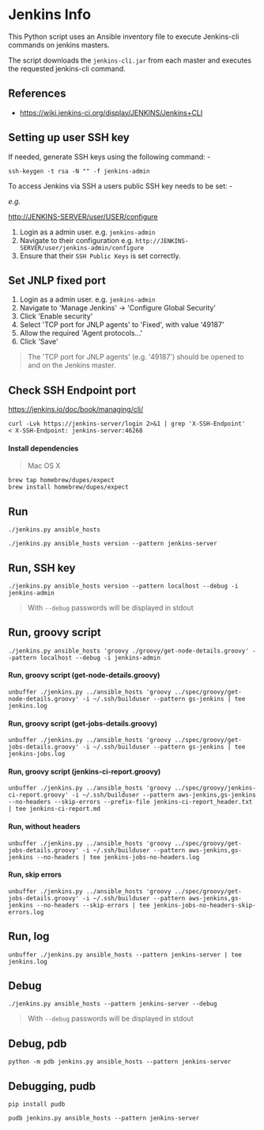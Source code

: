 
# Jenkins Info

This Python script uses an Ansible inventory file to execute Jenkins-cli commands on jenkins masters.

The script downloads the ```jenkins-cli.jar``` from each master and executes the requested jenkins-cli command.

## References

- <https://wiki.jenkins-ci.org/display/JENKINS/Jenkins+CLI>

## Setting up user SSH key

If needed, generate SSH keys using the following command: -

~~~
ssh-keygen -t rsa -N "" -f jenkins-admin
~~~

To access Jenkins via SSH a users public SSH key needs to be set: -

_e.g._

<http://JENKINS-SERVER/user/USER/configure>

1. Login as a admin user. e.g. ```jenkins-admin```
2. Navigate to their configuration e.g. ```http://JENKINS-SERVER/user/jenkins-admin/configure```
3. Ensure that their ```SSH Public Keys``` is set correctly.

## Set JNLP fixed port

1. Login as a admin user. e.g. ```jenkins-admin```
2. Navigate to 'Manage Jenkins' -> 'Configure Global Security'
3. Click 'Enable security'
4. Select 'TCP port for JNLP agents' to 'Fixed', with value '49187'
5. Allow the required 'Agent protocols...'
5. Click 'Save'

> The 'TCP port for JNLP agents' (e.g. '49187') should be opened to and on the Jenkins master.

## Check SSH Endpoint port

<https://jenkins.io/doc/book/managing/cli/>

~~~
curl -Lvk https://jenkins-server/login 2>&1 | grep 'X-SSH-Endpoint'
< X-SSH-Endpoint: jenkins-server:46268
~~~

#### Install dependencies

> Mac OS X

~~~
brew tap homebrew/dupes/expect
brew install homebrew/dupes/expect
~~~

## Run

~~~
./jenkins.py ansible_hosts

./jenkins.py ansible_hosts version --pattern jenkins-server
~~~

## Run, SSH key

~~~
./jenkins.py ansible_hosts version --pattern localhost --debug -i jenkins-admin
~~~

> With ```--debug``` passwords will be displayed in stdout

## Run, groovy script

~~~
./jenkins.py ansible_hosts 'groovy ./groovy/get-node-details.groovy' --pattern localhost --debug -i jenkins-admin
~~~

#### Run, groovy script (get-node-details.groovy)

~~~
unbuffer ./jenkins.py ../ansible_hosts 'groovy ../spec/groovy/get-node-details.groovy' -i ~/.ssh/builduser --pattern gs-jenkins | tee jenkins.log
~~~

#### Run, groovy script (get-jobs-details.groovy)

~~~
unbuffer ./jenkins.py ../ansible_hosts 'groovy ../spec/groovy/get-jobs-details.groovy' -i ~/.ssh/builduser --pattern gs-jenkins | tee jenkins-jobs.log
~~~

#### Run, groovy script (jenkins-ci-report.groovy)

~~~
unbuffer ./jenkins.py ../ansible_hosts 'groovy ../spec/groovy/jenkins-ci-report.groovy' -i ~/.ssh/builduser --pattern aws-jenkins,gs-jenkins --no-headers --skip-errors --prefix-file jenkins-ci-report_header.txt | tee jenkins-ci-report.md
~~~

#### Run, without headers

~~~
unbuffer ./jenkins.py ../ansible_hosts 'groovy ../spec/groovy/get-jobs-details.groovy' -i ~/.ssh/builduser --pattern aws-jenkins,gs-jenkins --no-headers | tee jenkins-jobs-no-headers.log
~~~

#### Run, skip errors

~~~
unbuffer ./jenkins.py ../ansible_hosts 'groovy ../spec/groovy/get-jobs-details.groovy' -i ~/.ssh/builduser --pattern aws-jenkins,gs-jenkins --no-headers --skip-errors | tee jenkins-jobs-no-headers-skip-errors.log
~~~


## Run, log

~~~
unbuffer ./jenkins.py ansible_hosts --pattern jenkins-server | tee jenkins.log
~~~

## Debug

~~~
./jenkins.py ansible_hosts --pattern jenkins-server --debug
~~~

> With ```--debug``` passwords will be displayed in stdout

## Debug, pdb

~~~
python -m pdb jenkins.py ansible_hosts --pattern jenkins-server
~~~

## Debugging, pudb

~~~
pip install pudb

pudb jenkins.py ansible_hosts --pattern jenkins-server
~~~
